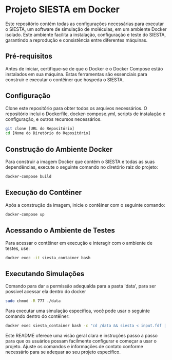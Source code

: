 # Projeto SIESTA em Docker

Este repositório contém todas as configurações necessárias para executar o SIESTA, um software de simulação de moléculas, em um ambiente Docker isolado. Este ambiente facilita a instalação, configuração e teste do SIESTA, garantindo a reprodução e consistência entre diferentes máquinas.

## Pré-requisitos

Antes de iniciar, certifique-se de que o Docker e o Docker Compose estão instalados em sua máquina. Estas ferramentas são essenciais para construir e executar o contêiner que hospeda o SIESTA.

## Configuração

Clone este repositório para obter todos os arquivos necessários. O repositório inclui o Dockerfile, docker-compose.yml, scripts de instalação e configuração, e outros recursos necessários.

```bash
git clone [URL do Repositório]
cd [Nome do Diretório do Repositório]
```

## Construção do Ambiente Docker

Para construir a imagem Docker que contém o SIESTA e todas as suas dependências, execute o seguinte comando no diretório raiz do projeto:

```bash
docker-compose build
```

## Execução do Contêiner

Após a construção da imagem, inicie o contêiner com o seguinte comando:

```bash
docker-compose up
```

## Acessando o Ambiente de Testes

Para acessar o contêiner em execução e interagir com o ambiente de testes, use:

```bash
docker exec -it siesta_container bash
```

## Executando Simulações

Comando para dar a permissão adequalda para a pasta 'data', para ser possivel acessar ela dentro do docker 
```bash
sudo chmod -R 777 ./data 
```


Para executar uma simulação específica, você pode usar o seguinte comando dentro do contêiner:

```bash
docker exec siesta_container bash -c "cd /data && siesta < input.fdf | tee output.out"
```

Este README oferece uma visão geral clara e instruções passo a passo para que os usuários possam facilmente configurar e começar a usar o projeto. Ajuste os comandos e informações de contato conforme necessário para se adequar ao seu projeto específico.